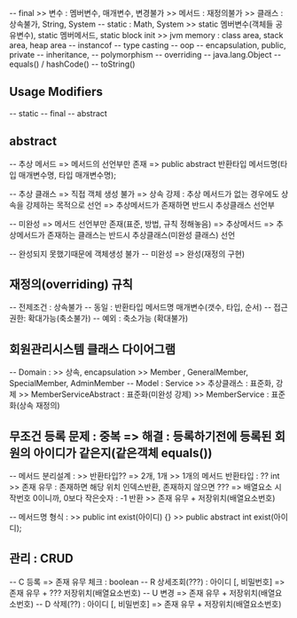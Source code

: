 
-- final
	>> 변수 : 멤버변수, 매개변수, 변경불가
	>> 메서드 : 재정의불가
	>> 클래스 : 상속불가, String, System
-- static : Math, System
	>> static 멤버변수(객체들 공유변수), static 멤버메서드, static block init
	>> jvm memory : class area, stack area, heap area
-- instancof
-- type casting
-- oop
-- encapsulation, public, private
-- inheritance, 
-- polymorphism
-- overriding
-- java.lang.Object
-- equals() / hashCode()
-- toString()

## Usage Modifiers
-- static
-- final
-- abstract

## abstract
-- 추상 메서드
	=> 메서드의 선언부만 존재
	=> public abstract 반환타입 메서드명(타입 매개변수명, 타입 매개변수명);
	
-- 추상 클래스 
	=> 직접 객체 생성 불가
	=> 상속 강제 : 추상 메서드가 없는 경우에도 상속을 강제하는 목적으로 선언
	=> 추상메서드가 존재하면 반드시 추상클래스 선언부
	
-- 미완성 
	=> 메서드 선언부만 존재(표준, 방법, 규칙 정해놓음)
	=> 추상메서드
	=> 추상메서드가 존재하는 클래스는 반드시 추상클래스(미완성 클래스) 선언

-- 완성되지 못했기때문에 객체생성 불가
-- 미완성 => 완성(재정의 구현)

## 재정의(overriding) 규칙
-- 전제조건 : 상속불가
-- 동일 : 반환타입 메서드명 매개변수(갯수, 타입, 순서)
-- 접근권한: 확대가능(축소불가)
-- 예외 : 축소가능 (확대불가)

## 회원관리시스템 클래스 다이어그램
-- Domain : 
	>> 상속, encapsulation
	>> Member , GeneralMember, SpecialMember, AdminMember
-- Model : Service
	>> 추상클래스 : 표준화, 강제
	>> MemberServiceAbstract : 표준화(미완성 강제)
	>> MemberService : 표준화(상속 재정의)

## 무조건 등록 문제 : 중복 => 해결 : 등록하기전에 등록된 회원의 아이디가 같은지(같은객체 equals())
-- 메서드 분리설계 : 
	>> 반환타입?? => 2개, 1개
	>> 1개의 메서드 반환타입 : ?? int 
	>> 존재 유무 : 존재하면 해당 위치 인덱스반환, 존재하지 않으면 ??? => 배열요소 시작번호 0이니까, 0보다 작은숫자 : -1 반환
	>> 존재 유무 + 저장위치(배열요소번호)
	
-- 메서드명 형식 :
	>> public int exist(아이디) {}
	>> public abstract int exist(아이디);

## 관리 : CRUD
-- C 등록
	=> 존재 유무 체크 : boolean
-- R 상세조회(???) : 아이디 [, 비밀번호]
	=> 존재 유무 + ??? 저장위치(배열요소번호)
-- U 변경
	=> 존재 유무 + 저장위치(배열요소번호)
-- D 삭제(??) : 아이디 [, 비밀번호]
	=> 존재 유무 + 저장위치(배열요소번호)

















